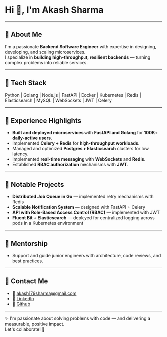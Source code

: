 # Hi 👋, I'm Akash Sharma
---

## 🔹 About Me

I'm a passionate **Backend Software Engineer** with expertise in designing, developing, and scaling microservices.  
I specialize in **building high-throughput, resilient backends** — turning complex problems into reliable services.

---

## 🔹 Tech Stack

Python | Golang | Node.js | FastAPI | Docker | Kubernetes | Redis | Elasticsearch | MySQL | WebSockets | JWT | Celery

---

## 🔹 Experience Highlights

- **Built and deployed microservices** with **FastAPI and Golang** for **100K+ daily-active users**.
- Implemented **Celery + Redis** for **high-throughput workloads**.
- Managed and optimized **Postgres + Elasticsearch** clusters for low latency.
- Implemented **real-time messaging** with **WebSockets** and **Redis**.
- Established **RBAC authorization** mechanisms with **JWT**.

---

## 🔹 Notable Projects

- **Distributed Job Queue in Go** — implemented retry mechanisms with Redis
- **Scalable Notification System** — designed with FastAPI + Celery
- **API with Role-Based Access Control (RBAC)** — implemented with JWT
- **Fluent Bit + Elasticsearch** — deployed for centralized logging across pods in a Kubernetes environment

---

## 🔹 Mentorship

- Support and guide junior engineers with architecture, code reviews, and best practices.

---

## 🔹 Contact Me

- 📧 [akash179sharma@gmail.com](mailto:akash179sharma@gmail.com)
- 🔹 [LinkedIn](https://www.linkedin.com/in/akash-sharma-226618193)
- 🔹 [Github](https://github.com/ashu1709)

---

✨ I'm passionate about solving problems with code — and delivering a measurable, positive impact.  
Let's collaborate! 🌟
